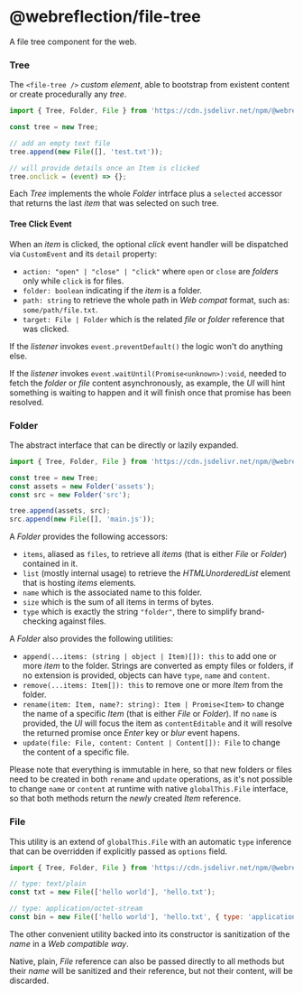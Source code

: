 # @webreflection/file-tree

A file tree component for the web.

### Tree

The `<file-tree />` *custom element*, able to bootstrap from existent content or create procedurally any *tree*.

```js
import { Tree, Folder, File } from 'https://cdn.jsdelivr.net/npm/@webreflection/file-tree/prod.js';

const tree = new Tree;

// add an empty text file
tree.append(new File([], 'test.txt'));

// will provide details once an Item is clicked
tree.onclick = (event) => {};
```

Each *Tree* implements the whole *Folder* intrface plus a `selected` accessor that returns the last *item* that was selected on such tree.

#### Tree Click Event

When an *item* is clicked, the optional *click* event handler will be dispatched via `CustomEvent` and its `detail` property:

  * `action: "open" | "close" | "click"` where `open` or `close` are *folders* only while `click` is for files.
  * `folder: boolean` indicating if the *item* is a folder.
  * `path: string` to retrieve the whole path in *Web compat* format, such as: `some/path/file.txt`.
  * `target: File | Folder` which is the related *file* or *folder* reference that was clicked.

If the *listener* invokes `event.preventDefault()` the logic won't do anything else.

If the *listener* invokes `event.waitUntil(Promise<unknown>):void`, needed to fetch the *folder* or *file* content asynchronously, as example, the *UI* will hint something is waiting to happen and it will finish once that promise has been resolved.

### Folder

The abstract interface that can be directly or lazily expanded.

```js
import { Tree, Folder, File } from 'https://cdn.jsdelivr.net/npm/@webreflection/file-tree/prod.js';

const tree = new Tree;
const assets = new Folder('assets');
const src = new Folder('src');

tree.append(assets, src);
src.append(new File([], 'main.js'));
```

A *Folder* provides the following accessors:

  * `items`, aliased as `files`, to retrieve all *items* (that is either *File* or *Folder*) contained in it.
  * `list` (mostly internal usage) to retrieve the *HTMLUnorderedList* element that is hosting *items* elements.
  * `name` which is the associated name to this folder.
  * `size` which is the sum of all items in terms of bytes.
  * `type` which is exactly the string `"folder"`, there to simplify brand-checking against files.

A *Folder* also provides the following utilities:

  * `append(...items: (string | object | Item)[]): this` to add one or more *item* to the folder. Strings are converted as empty files or folders, if no extension is provided, objects can have `type`, `name` and `content`.
  * `remove(...items: Item[]): this` to remove one or more *Item* from the folder.
  * `rename(item: Item, name?: string): Item | Promise<Item>` to change the name of a specific *Item* (that is either *File* or *Folder*). If no `name` is provided, the *UI* will focus the item as `contentEditable` and it will resolve the returned promise once *Enter* key or *blur* event hapens.
  * `update(file: File, content: Content | Content[]): File` to change the content of a specific file. 

Please note that everything is immutable in here, so that new folders or files need to be created in both `rename` and `update` operations, as it's not possible to change `name` or `content` at runtime with native `globalThis.File` interface, so that both methods return the *newly* created *Item* reference.

### File

This utility is an extend of `globalThis.File` with an automatic `type` inference that can be overridden if explicitly passed as `options` field.

```js
import { Tree, Folder, File } from 'https://cdn.jsdelivr.net/npm/@webreflection/file-tree/prod.js';

// type: text/plain
const txt = new File(['hello world'], 'hello.txt');

// type: application/octet-stream
const bin = new File(['hello world'], 'hello.txt', { type: 'application/octet-stream' });
```

The other convenient utility backed into its constructor is sanitization of the *name* in a *Web compatible way*.

Native, plain, *File* reference can also be passed directly to all methods but their *name* will be sanitized and their reference, but not their content, will be discarded.
